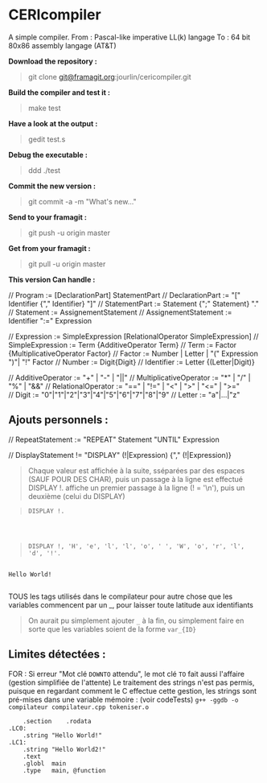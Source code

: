 # CERIcompiler

A simple compiler.
From : Pascal-like imperative LL(k) langage
To : 64 bit 80x86 assembly langage (AT&T)

**Download the repository :**

> git clone git@framagit.org:jourlin/cericompiler.git

**Build the compiler and test it :**

> make test

**Have a look at the output :**

> gedit test.s

**Debug the executable :**

> ddd ./test

**Commit the new version :**

> git commit -a -m "What's new..."

**Send to your framagit :**

> git push -u origin master

**Get from your framagit :**

> git pull -u origin master

**This version Can handle :**

// Program := [DeclarationPart] StatementPart
// DeclarationPart := "[" Identifier {"," Identifier} "]"
// StatementPart := Statement {";" Statement} "."
// Statement := AssignementStatement
// AssignementStatement := Identifier ":=" Expression

// Expression := SimpleExpression [RelationalOperator SimpleExpression]
// SimpleExpression := Term {AdditiveOperator Term}
// Term := Factor {MultiplicativeOperator Factor}
// Factor := Number | Letter | "(" Expression ")"| "!" Factor
// Number := Digit{Digit}
// Identifier := Letter {(Letter|Digit)}

// AdditiveOperator := "+" | "-" | "||"
// MultiplicativeOperator := "*" | "/" | "%" | "&&"
// RelationalOperator := "==" | "!=" | "<" | ">" | "<=" | ">="  
// Digit := "0"|"1"|"2"|"3"|"4"|"5"|"6"|"7"|"8"|"9"
// Letter := "a"|...|"z"


## Ajouts personnels :
// RepeatStatement := "REPEAT" Statement "UNTIL" Expression

// DisplayStatement != "DISPLAY" (!|Expression) {"," (!|Expression)}
> Chaque valeur est affichée à la suite, sséparées par des espaces (SAUF POUR DES CHAR), puis un passage à la ligne est effectué
> DISPLAY !. affiche un premier passage à la ligne (! = '\n'), puis un deuxième (celui du DISPLAY)

> ```DISPLAY !.```
```./test/test

 
```

> ```DISPLAY !, 'H', 'e', 'l', 'l', 'o', ' ', 'W', 'o', 'r', 'l', 'd', '!'.```
```./test/test

Hello World!
 
```

TOUS les tags utilisés dans le compilateur pour autre chose que les variables commencent par un _, pour laisser toute latitude aux identifiants
> On aurait pu simplement ajouter `_` à la fin, ou simplement faire en sorte que les variables soient de la forme `var_{ID}`


## Limites détectées :
FOR : Si erreur "Mot clé `DOWNTO` attendu", le mot clé `TO` fait aussi l'affaire (gestion simplifiée de l'attente)
Le traitement des strings n'est pas permis, puisque en regardant comment le C effectue cette gestion, les strings sont pré-mises dans une variable mémoire : (voir codeTests)
`g++ -ggdb -o compilateur compilateur.cpp tokeniser.o`
```
	.section	.rodata
.LC0:
	.string	"Hello World!"
.LC1:
	.string	"Hello World2!"
	.text
	.globl	main
	.type	main, @function
```